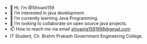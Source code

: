 - 👋 Hi, I’m @Shivani159
- 👀 I’m interested in java development .
- 🌱 I’m currently learning Java Programming.
- 💞️ I’m looking to collaborate on open source java projects.
- 📫 How to reach me via email shivanig1591998@gmail.com
- IT Student, Ch. Brahm Prakash Government Engineering College.
<!---
Shivani159/Shivani159 is a ✨ special ✨ repository because its `README.md` (this file) appears on your GitHub profile.
You can click the Preview link to take a look at your changes.
--->
